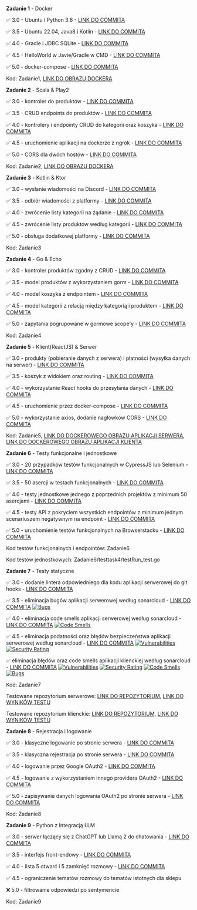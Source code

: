 **Zadanie 1** - Docker

:white_check_mark: 3.0 - Ubuntu i Python 3.8 - [LINK DO COMMITA](https://github.com/JWiercinski/Ebiznes/commit/2499ba5b079a766b8e456258680f0c184dd9eba8)

:white_check_mark: 3.5 - Ubuntu 22.04, Java8 i Kotlin - [LINK DO COMMITA](https://github.com/JWiercinski/Ebiznes/commit/32be2ebff9b166f70d6e6676620790484947ebf9)

:white_check_mark: 4.0 - Gradle i JDBC SQLite - [LINK DO COMMITA](https://github.com/JWiercinski/Ebiznes/commit/8289ae5606baf8c2027d0bc704bed839a3138f11)

:white_check_mark: 4.5 - HelloWorld w Javie/Gradle w CMD - [LINK DO COMMITA](https://github.com/JWiercinski/Ebiznes/commit/68111e3fba6c908ee316e23175a0c4bdf209780a)

:white_check_mark: 5.0 - docker-compose - [LINK DO COMMITA](https://github.com/JWiercinski/Ebiznes/commit/156180c9950a9661e00ee47d17b1b3b8d0e0f7c1)

Kod: Zadanie1, [LINK DO OBRAZU DOCKERA](https://hub.docker.com/repository/docker/jwiercinski/task1/general)

**Zadanie 2** - Scala & Play2

:white_check_mark: 3.0 - kontroler do produktów - [LINK DO COMMITA](https://github.com/JWiercinski/Ebiznes/commit/a64c325042e1e88f090eeca409caa41259ffd592)

:white_check_mark: 3.5 - CRUD endpoints do produktów - [LINK DO COMMITA](https://github.com/JWiercinski/Ebiznes/commit/754c55fddcdf8a054acc0b65ca30d89cae1ec653)

:white_check_mark: 4.0 - kontrolery i endpointy CRUD do kategorii oraz koszyka - [LINK DO COMMITA](https://github.com/JWiercinski/Ebiznes/commit/6345736e0cbea1593f6bec08d15088182bdacae5)

:white_check_mark: 4.5 - uruchomienie aplikacji na dockerze z ngrok - [LINK DO COMMITA](https://github.com/JWiercinski/Ebiznes/commit/693a069bee7057ddacec3c4178c7187ace4323d2)

:white_check_mark: 5.0 - CORS dla dwóch hostów - [LINK DO COMMITA](https://github.com/JWiercinski/Ebiznes/commit/693a069bee7057ddacec3c4178c7187ace4323d2)

Kod: Zadanie2, [LINK DO OBRAZU DOCKERA](https://hub.docker.com/repository/docker/jwiercinski/task2/general)

**Zadanie 3** - Kotlin & Ktor

:white_check_mark: 3.0 - wysłanie wiadomości na Discord - [LINK DO COMMITA](https://github.com/JWiercinski/Ebiznes/commit/07834624069a21a01ef203838627e0842afa0be1)

:white_check_mark: 3.5 - odbiór wiadomości z platformy - [LINK DO COMMITA](https://github.com/JWiercinski/Ebiznes/commit/095cfec4acd1ac1acf4eaced46dd8363e9afd2dc)

:white_check_mark: 4.0 - zwrócenie listy kategorii na żądanie - [LINK DO COMMITA](https://github.com/JWiercinski/Ebiznes/commit/095cfec4acd1ac1acf4eaced46dd8363e9afd2dc)

:white_check_mark: 4.5 - zwrócenie listy produktów według kategorii - [LINK DO COMMITA](https://github.com/JWiercinski/Ebiznes/commit/8a573c1ba3f483a02490445fb4277cee8a94bf73)

:white_check_mark: 5.0 - obsługa dodatkowej platformy - [LINK DO COMMITA](https://github.com/JWiercinski/Ebiznes/commit/1b1c6343ff9a4293e38c51fe34e1c0f8f2b3ce97)

Kod: Zadanie3

**Zadanie 4** - Go & Echo

:white_check_mark: 3.0 - kontroler produktów zgodny z CRUD - [LINK DO COMMITA](https://github.com/JWiercinski/Ebiznes/commit/61e4c41c12b8b3ce6d30712e0eccf3d3b42b7144)

:white_check_mark: 3.5 - model produktów z wykorzystaniem gorm - [LINK DO COMMITA](https://github.com/JWiercinski/Ebiznes/commit/61e4c41c12b8b3ce6d30712e0eccf3d3b42b7144)

:white_check_mark: 4.0 - model koszyka z endpointem - [LINK DO COMMITA](https://github.com/JWiercinski/Ebiznes/commit/14aad1ce929c09507db4f77a849158e1af292913)

:white_check_mark: 4.5 - model kategorii z relacją między kategorią i produktem - [LINK DO COMMITA](https://github.com/JWiercinski/Ebiznes/commit/3aaed6322c513e1bf04d64cf104a1516e754e31b)

:white_check_mark: 5.0 - zapytania pogrupowane w gormowe scope'y - [LINK DO COMMITA](https://github.com/JWiercinski/Ebiznes/commit/c0956db59c5b148dfe84032d67ee7e1b5e846c6c)
 
Kod: Zadanie4

**Zadanie 5** - Klient(ReactJS) & Serwer

:white_check_mark: 3.0 - produkty (pobieranie danych z serwera) i płatności (wysyłka danych na serwer) - [LINK DO COMMITA](https://github.com/JWiercinski/Ebiznes/commit/5d8f4c53763d305ffbce0d982979c793e32f98a7)

:white_check_mark: 3.5 - koszyk z widokiem oraz routing - [LINK DO COMMITA](https://github.com/JWiercinski/Ebiznes/commit/5baf024a0adb4cc199e4268777ee6b6a7c856a23)

:white_check_mark: 4.0 - wykorzystanie React hooks do przesyłania danych - [LINK DO COMMITA](https://github.com/JWiercinski/Ebiznes/commit/5baf024a0adb4cc199e4268777ee6b6a7c856a23)

:white_check_mark: 4.5 - uruchomienie przez docker-compose - [LINK DO COMMITA](https://github.com/JWiercinski/Ebiznes/commit/61c8e109e7d839a247fdf5fd5740145745dcd25d)

:white_check_mark: 5.0 - wykorzystanie axios, dodanie nagłówków CORS - [LINK DO COMMITA](https://github.com/JWiercinski/Ebiznes/commit/61c8e109e7d839a247fdf5fd5740145745dcd25d)

Kod: Zadanie5, [LINK DO DOCKEROWEGO OBRAZU APLIKACJI SERWERA](https://hub.docker.com/repository/docker/jwiercinski/goapp/general), [LINK DO DOCKEROWEGO OBRAZU APLIKACJI KLIENTA](https://hub.docker.com/repository/docker/jwiercinski/reactapp/general)

**Zadanie 6** - Testy funkcjonalne i jednostkowe

:white_check_mark: 3.0 - 20 przypadków testów funkcjonalnych w CypressJS lub Selenium - [LINK DO COMMITA](https://github.com/JWiercinski/Ebiznes/commit/42fc441b887365b502c82305d18ba004d5202871)

:white_check_mark: 3.5 - 50 asercji w testach funkcjonalnych - [LINK DO COMMITA](https://github.com/JWiercinski/Ebiznes/commit/42fc441b887365b502c82305d18ba004d5202871)

:white_check_mark: 4.0 - testy jednostkowe jednego z poprzednich projektów z minimum 50 asercjami - [LINK DO COMMITA](https://github.com/JWiercinski/Ebiznes/commit/9c0c1a7709cbc05b186a7335803edf9e032aae79)

:white_check_mark: 4.5 - testy API z pokryciem wszystkich endpointów z minimum jednym scenariuszem negatywnym na endpoint - [LINK DO COMMITA](https://github.com/JWiercinski/Ebiznes/commit/61d8d1e06d3ab9d8032490e42fba0392158658df)

:white_check_mark: 5.0 - uruchomienie testów funkcjonalnych na Browserstacku - [LINK DO COMMITA](https://github.com/JWiercinski/Ebiznes/commit/b91e60f8af327c0de0e97d338bc293bcbe9eb0ba)

Kod testów funkcjonalnych i endpointów: Zadanie6

Kod testów jednostkowych: Zadanie6/testtask4/testRun_test.go

**Zadanie 7** - Testy statyczne

:white_check_mark: 3.0 - dodanie lintera odpowiedniego dla kodu aplikacji serwerowej do git hooks - [LINK DO COMMITA](https://github.com/JWiercinski/Ebiznes/commit/4651216e03d05f9b0ac712825f363672982ee22b)

:white_check_mark: 3.5 - eliminacja bugów aplikacji serwerowej według sonarcloud - [LINK DO COMMITA](https://github.com/JWiercinski/Ebiznes/commit/4651216e03d05f9b0ac712825f363672982ee22b) [![Bugs](https://sonarcloud.io/api/project_badges/measure?project=JWiercinski_sonartest&metric=bugs)](https://sonarcloud.io/summary/new_code?id=JWiercinski_sonartest)

:white_check_mark: 4.0 - eliminacja code smells aplikacji serwerowej według sonarcloud - [LINK DO COMMITA](https://github.com/JWiercinski/Ebiznes/commit/4651216e03d05f9b0ac712825f363672982ee22b) [![Code Smells](https://sonarcloud.io/api/project_badges/measure?project=JWiercinski_sonartest&metric=code_smells)](https://sonarcloud.io/summary/new_code?id=JWiercinski_sonartest)

:white_check_mark: 4.5 - eliminacja podatności oraz błędów bezpieczeństwa aplikacji serwerowej według sonarcloud - [LINK DO COMMITA](https://github.com/JWiercinski/Ebiznes/commit/4651216e03d05f9b0ac712825f363672982ee22b) [![Vulnerabilities](https://sonarcloud.io/api/project_badges/measure?project=JWiercinski_sonartest&metric=vulnerabilities)](https://sonarcloud.io/summary/new_code?id=JWiercinski_sonartest) [![Security Rating](https://sonarcloud.io/api/project_badges/measure?project=JWiercinski_sonartest&metric=security_rating)](https://sonarcloud.io/summary/new_code?id=JWiercinski_sonartest)

:white_check_mark: eliminacja błędów oraz code smells aplikacji klienckiej według sonarcloud - [LINK DO COMMITA](https://github.com/JWiercinski/Ebiznes/commit/7756b8512bdad7bc9cb7b6c5962e475043293e01) [![Vulnerabilities](https://sonarcloud.io/api/project_badges/measure?project=JWiercinski_sonartest2&metric=vulnerabilities)](https://sonarcloud.io/summary/new_code?id=JWiercinski_sonartest2) [![Security Rating](https://sonarcloud.io/api/project_badges/measure?project=JWiercinski_sonartest2&metric=security_rating)](https://sonarcloud.io/summary/new_code?id=JWiercinski_sonartest2) [![Code Smells](https://sonarcloud.io/api/project_badges/measure?project=JWiercinski_sonartest2&metric=code_smells)](https://sonarcloud.io/summary/new_code?id=JWiercinski_sonartest2) [![Bugs](https://sonarcloud.io/api/project_badges/measure?project=JWiercinski_sonartest2&metric=bugs)](https://sonarcloud.io/summary/new_code?id=JWiercinski_sonartest2)

Kod: Zadanie7

Testowane repozytorium serwerowe: [LINK DO REPOZYTORIUM](https://github.com/JWiercinski/sonartest), [LINK DO WYNIKÓW TESTU](https://sonarcloud.io/summary/overall?id=JWiercinski_sonartest)

Testowane repozytorium klienckie: [LINK DO REPOZYTORIUM](https://github.com/JWiercinski/sonartest2), [LINK DO WYNIKÓW TESTU](https://sonarcloud.io/summary/overall?id=JWiercinski_sonartest2)

**Zadanie 8** - Rejestracja i logowanie

:white_check_mark: 3.0 - klasyczne logowanie po stronie serwera - [LINK DO COMMITA](https://github.com/JWiercinski/Ebiznes/commit/95ae941c49ed784704a1bb1a19820f619919e42f)

:white_check_mark: 3.5 - klasyczna rejestracja po stronie serwera - [LINK DO COMMITA](https://github.com/JWiercinski/Ebiznes/commit/95ae941c49ed784704a1bb1a19820f619919e42f)

:white_check_mark: 4.0 - logowanie przez Google OAuth2 - [LINK DO COMMITA](https://github.com/JWiercinski/Ebiznes/commit/2a6c909a61739439487c081af651ff4da145fd52)

:white_check_mark: 4.5 - logowanie z wykorzystaniem innego providera OAuth2 - [LINK DO COMMITA](https://github.com/JWiercinski/Ebiznes/commit/2a6c909a61739439487c081af651ff4da145fd52)

:white_check_mark: 5.0 - zapisywanie danych logowania OAuth2 po stronie serwera - [LINK DO COMMITA](https://github.com/JWiercinski/Ebiznes/commit/2a6c909a61739439487c081af651ff4da145fd52)

Kod: Zadanie8

**Zadanie 9** - Python z Integracją LLM

:white_check_mark: 3.0 - serwer łączący się z ChatGPT lub Llamą 2 do chatowania - [LINK DO COMMITA](https://github.com/JWiercinski/Ebiznes/commit/8ad3185490c20e9d2011f572689098a78d6de20a)

:white_check_mark: 3.5 - interfejs front-endowy - [LINK DO COMMITA](https://github.com/JWiercinski/Ebiznes/commit/6675e24d1a5b9a1f2fa25fc4ae481dc99d833524)

:white_check_mark: 4.0 - lista 5 otwarć i 5 zamknięć rozmowy - [LINK DO COMMITA](https://github.com/JWiercinski/Ebiznes/commit/88b72784e2a9ffaed072859dfa6345f3da22a71e)

:white_check_mark: 4.5 - ograniczenie tematów rozmowy do tematów istotnych dla sklepu

:x: 5.0 - filtrowanie odpowiedzi po sentymencie

Kod: Zadanie9

